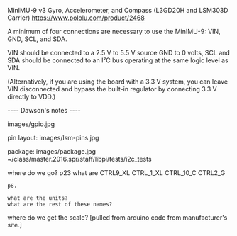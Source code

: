 MinIMU-9 v3 Gyro, Accelerometer, and Compass (L3GD20H and LSM303D Carrier)
https://www.pololu.com/product/2468

A minimum of four connections are necessary to use the MinIMU-9:
VIN, GND, SCL, and SDA.

VIN should be connected to a 2.5 V to 5.5 V source GND to 0 volts,
SCL and SDA should be connected to an I²C bus operating at the same
logic level as VIN.

(Alternatively, if you are using the board with a 3.3 V system, you
can leave VIN disconnected and bypass the built-in regulator by
connecting 3.3 V directly to VDD.)

---- Dawson's notes ----

images/gpio.jpg

pin layout:
	images/lsm-pins.jpg

package:
	images/package.jpg
	~/class/master.2016.spr/staff/libpi/tests/i2c_tests

where do we go?
	p23
what are 
	CTRL9_XL
	CTRL_1_XL
	CTRL_10_C
	CTRL2_G

	p8.

	what are the units?
	what are the rest of these names?


where do we get the scale?
	[pulled from arduino code from manufacturer's site.]
